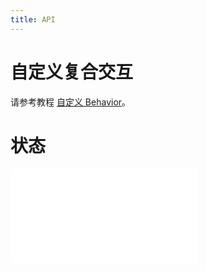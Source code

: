 ```yaml
---
title: API
---
```


# 自定义复合交互

请参考教程 [自定义 Behavior](/zh/docs/manual/middle/states/custom-behavior)。

# 状态

<embed src="@/docs/api/graph-func/state.zh.md"></embed>
